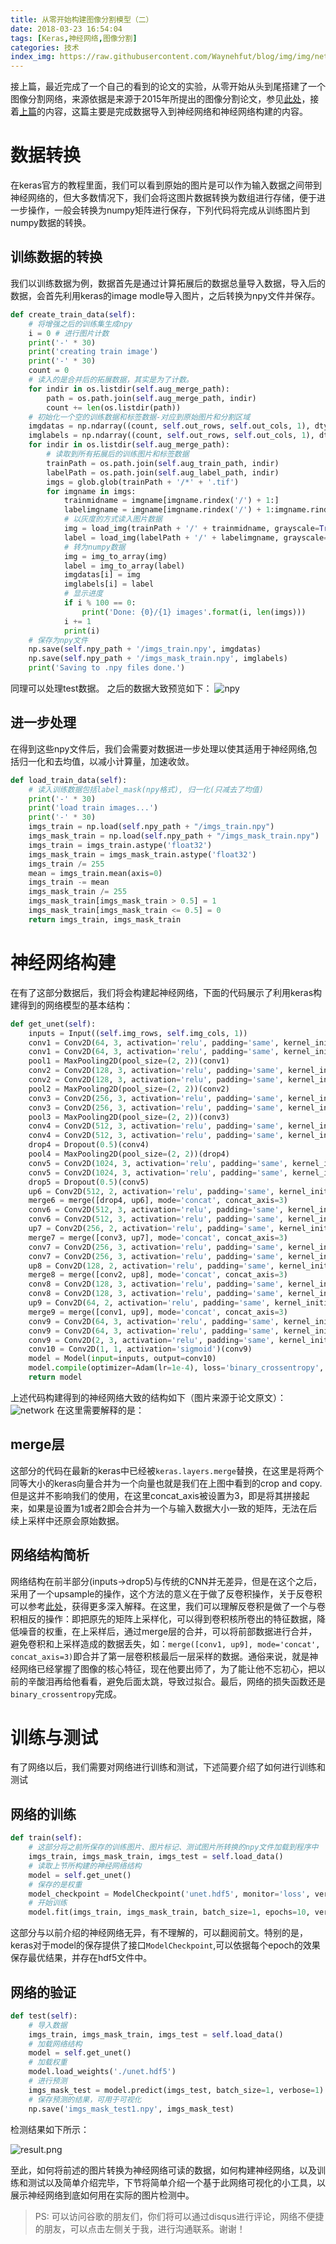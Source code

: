 ```yaml
---
title: 从零开始构建图像分割模型（二）
date: 2018-03-23 16:54:04
tags: [Keras,神经网络,图像分割]
categories: 技术
index_img: https://raw.githubusercontent.com/Waynehfut/blog/img/img/network.png
---
```

接上篇，最近完成了一个自己的看到的论文的实验，从零开始从头到尾搭建了一个图像分割网络，来源依据是来源于2015年所提出的图像分割论文，参见[此处](https://arxiv.org/abs/1505.04597)，接着[上篇](https://waynehfut.github.io/2018/03/06/%E4%BB%8E%E9%9B%B6%E5%BC%80%E5%A7%8B%E6%9E%84%E5%BB%BA%E5%9B%BE%E5%83%8F%E5%88%86%E5%89%B2%E6%A8%A1%E5%9E%8B%EF%BC%88%E4%B8%80%EF%BC%89/)的内容，这篇主要是完成数据导入到神经网络和神经网络构建的内容。
<!-- more -->

# 数据转换

在keras官方的教程里面，我们可以看到原始的图片是可以作为输入数据之间带到神经网络的，但大多数情况下，我们会将这图片数据转换为数组进行存储，便于进一步操作，一般会转换为numpy矩阵进行保存，下列代码将完成从训练图片到numpy数据的转换。

## 训练数据的转换

我们以训练数据为例，数据首先是通过计算拓展后的数据总量导入数据，导入后的数据，会首先利用keras的image modle导入图片，之后转换为npy文件并保存。

```python
def create_train_data(self):
    # 将增强之后的训练集生成npy
    i = 0 # 进行图片计数
    print('-' * 30)
    print('creating train image')
    print('-' * 30)
    count = 0
    # 读入的是合并后的拓展数据，其实是为了计数。
    for indir in os.listdir(self.aug_merge_path):
        path = os.path.join(self.aug_merge_path, indir)
        count += len(os.listdir(path))
    # 初始化一个空的训练数据和标签数据-对应到原始图片和分割区域
    imgdatas = np.ndarray((count, self.out_rows, self.out_cols, 1), dtype=np.uint8)
    imglabels = np.ndarray((count, self.out_rows, self.out_cols, 1), dtype=np.uint8)
    for indir in os.listdir(self.aug_merge_path):
        # 读取到所有拓展后的训练图片和标签数据
        trainPath = os.path.join(self.aug_train_path, indir)
        labelPath = os.path.join(self.aug_label_path, indir)
        imgs = glob.glob(trainPath + '/*' + '.tif')
        for imgname in imgs:
            trainmidname = imgname[imgname.rindex('/') + 1:]
            labelimgname = imgname[imgname.rindex('/') + 1:imgname.rindex('_')] + '_label.tif'
            # 以灰度的方式读入图片数据
            img = load_img(trainPath + '/' + trainmidname, grayscale=True)
            label = load_img(labelPath + '/' + labelimgname, grayscale=True)
            # 转为numpy数据
            img = img_to_array(img)
            label = img_to_array(label)
            imgdatas[i] = img
            imglabels[i] = label
            # 显示进度
            if i % 100 == 0:
                print('Done: {0}/{1} images'.format(i, len(imgs)))
            i += 1
            print(i)
    # 保存为npy文件
    np.save(self.npy_path + '/imgs_train.npy', imgdatas)
    np.save(self.npy_path + '/imgs_mask_train.npy', imglabels)
    print('Saving to .npy files done.')
```

同理可以处理test数据。
之后的数据大致预览如下：
![npy](https://raw.githubusercontent.com/Waynehfut/blog/img/img/npy.png)

## 进一步处理

在得到这些npy文件后，我们会需要对数据进一步处理以使其适用于神经网络,包括归一化和去均值，以减小计算量，加速收敛。

```python
def load_train_data(self):
    # 读入训练数据包括label_mask(npy格式), 归一化(只减去了均值)
    print('-' * 30)
    print('load train images...')
    print('-' * 30)
    imgs_train = np.load(self.npy_path + "/imgs_train.npy")
    imgs_mask_train = np.load(self.npy_path + "/imgs_mask_train.npy")
    imgs_train = imgs_train.astype('float32')
    imgs_mask_train = imgs_mask_train.astype('float32')
    imgs_train /= 255
    mean = imgs_train.mean(axis=0)
    imgs_train -= mean
    imgs_mask_train /= 255
    imgs_mask_train[imgs_mask_train > 0.5] = 1
    imgs_mask_train[imgs_mask_train <= 0.5] = 0
    return imgs_train, imgs_mask_train
```

# 神经网络构建

在有了这部分数据后，我们将会构建起神经网络，下面的代码展示了利用keras构建得到的网络模型的基本结构：

```python
def get_unet(self):
    inputs = Input((self.img_rows, self.img_cols, 1))
    conv1 = Conv2D(64, 3, activation='relu', padding='same', kernel_initializer='he_normal')(inputs)
    conv1 = Conv2D(64, 3, activation='relu', padding='same', kernel_initializer='he_normal')(conv1)
    pool1 = MaxPooling2D(pool_size=(2, 2))(conv1)
    conv2 = Conv2D(128, 3, activation='relu', padding='same', kernel_initializer='he_normal')(pool1)
    conv2 = Conv2D(128, 3, activation='relu', padding='same', kernel_initializer='he_normal')(conv2)
    pool2 = MaxPooling2D(pool_size=(2, 2))(conv2)
    conv3 = Conv2D(256, 3, activation='relu', padding='same', kernel_initializer='he_normal')(pool2)
    conv3 = Conv2D(256, 3, activation='relu', padding='same', kernel_initializer='he_normal')(conv3)
    pool3 = MaxPooling2D(pool_size=(2, 2))(conv3)
    conv4 = Conv2D(512, 3, activation='relu', padding='same', kernel_initializer='he_normal')(pool3)
    conv4 = Conv2D(512, 3, activation='relu', padding='same', kernel_initializer='he_normal')(conv4)
    drop4 = Dropout(0.5)(conv4)
    pool4 = MaxPooling2D(pool_size=(2, 2))(drop4)
    conv5 = Conv2D(1024, 3, activation='relu', padding='same', kernel_initializer='he_normal')(pool4)
    conv5 = Conv2D(1024, 3, activation='relu', padding='same', kernel_initializer='he_normal')(conv5)
    drop5 = Dropout(0.5)(conv5)
    up6 = Conv2D(512, 2, activation='relu', padding='same', kernel_initializer='he_normal')(UpSampling2D(size=(2, 2))(drop5))
    merge6 = merge([drop4, up6], mode='concat', concat_axis=3)
    conv6 = Conv2D(512, 3, activation='relu', padding='same', kernel_initializer='he_normal')(merge6)
    conv6 = Conv2D(512, 3, activation='relu', padding='same', kernel_initializer='he_normal')(conv6)
    up7 = Conv2D(256, 2, activation='relu', padding='same', kernel_initializer='he_normal')(UpSampling2D(size=(2, 2))(conv6))
    merge7 = merge([conv3, up7], mode='concat', concat_axis=3)
    conv7 = Conv2D(256, 3, activation='relu', padding='same', kernel_initializer='he_normal')(merge7)
    conv7 = Conv2D(256, 3, activation='relu', padding='same', kernel_initializer='he_normal')(conv7)
    up8 = Conv2D(128, 2, activation='relu', padding='same', kernel_initializer='he_normal')(UpSampling2D(size=(2, 2))(conv7))
    merge8 = merge([conv2, up8], mode='concat', concat_axis=3)
    conv8 = Conv2D(128, 3, activation='relu', padding='same', kernel_initializer='he_normal')(merge8)
    conv8 = Conv2D(128, 3, activation='relu', padding='same', kernel_initializer='he_normal')(conv8)
    up9 = Conv2D(64, 2, activation='relu', padding='same', kernel_initializer='he_normal')(UpSampling2D(size=(2, 2))(conv8))
    merge9 = merge([conv1, up9], mode='concat', concat_axis=3)
    conv9 = Conv2D(64, 3, activation='relu', padding='same', kernel_initializer='he_normal')(merge9)
    conv9 = Conv2D(64, 3, activation='relu', padding='same', kernel_initializer='he_normal')(conv9)
    conv9 = Conv2D(2, 3, activation='relu', padding='same', kernel_initializer='he_normal')(conv9)
    conv10 = Conv2D(1, 1, activation='sigmoid')(conv9)
    model = Model(input=inputs, output=conv10)
    model.compile(optimizer=Adam(lr=1e-4), loss='binary_crossentropy', metrics=['accuracy'])
    return model
```

上述代码构建得到的神经网络大致的结构如下（图片来源于论文原文）：
![network](https://raw.githubusercontent.com/Waynehfut/blog/img/img/network.png)
在这里需要解释的是：

## merge层

这部分的代码在最新的keras中已经被`keras.layers.merge`替换，在这里是将两个同等大小的keras向量合并为一个向量也就是我们在上图中看到的crop and copy.但是这并不影响我们的使用，在这里concat_axis被设置为3，即是将其拼接起来，如果是设置为1或者2即会合并为一个与输入数据大小一致的矩阵，无法在后续上采样中还原会原始数据。

## 网络结构简析

网络结构在前半部分(inputs->drop5)与传统的CNN并无差异，但是在这个之后，采用了一个upsample的操作，这个方法的意义在于做了反卷积操作，关于反卷积可以参考[此处](https://github.com/vdumoulin/conv_arithmetic)，获得更多深入解释。在这里，我们可以理解反卷积是做了一个与卷积相反的操作：即把原先的矩阵上采样化，可以得到卷积核所卷出的特征数据，降低噪音的权重，在上采样后，通过merge层的合并，可以将前部数据进行合并，避免卷积和上采样造成的数据丢失，如：`merge([conv1, up9], mode='concat', concat_axis=3)`即合并了第一层卷积核最后一层采样的数据。通俗来说，就是神经网络已经掌握了图像的核心特征，现在他要出师了，为了能让他不忘初心，把以前的辛酸泪再给他看看，避免后面太跳，导致过拟合。最后，网络的损失函数还是`binary_crossentropy`完成。

# 训练与测试

有了网络以后，我们需要对网络进行训练和测试，下述简要介绍了如何进行训练和测试

## 网络的训练

```python
def train(self):
    # 这部分将之前所保存的训练图片、图片标记、测试图片所转换的npy文件加载到程序中
    imgs_train, imgs_mask_train, imgs_test = self.load_data()
    # 读取上节所构建的神经网络结构
    model = self.get_unet()
    # 保存的是权重
    model_checkpoint = ModelCheckpoint('unet.hdf5', monitor='loss', verbose=1, save_best_only=True)
    # 开始训练
    model.fit(imgs_train, imgs_mask_train, batch_size=1, epochs=10, verbose=1, shuffle=True,callbacks=[model_checkpoint])
```

这部分与以前介绍的神经网络无异，有不理解的，可以翻阅前文。特别的是，keras对于model的保存提供了接口`ModelCheckpoint`,可以依据每个epoch的效果保存最优结果，并存在hdf5文件中。

## 网络的验证

```python
def test(self):
    # 导入数据
    imgs_train, imgs_mask_train, imgs_test = self.load_data()
    # 加载网络结构
    model = self.get_unet()
    # 加载权重
    model.load_weights('./unet.hdf5')
    # 进行预测
    imgs_mask_test = model.predict(imgs_test, batch_size=1, verbose=1)
    # 保存预测的结果，可用于可视化
    np.save('imgs_mask_test1.npy', imgs_mask_test)
```

检测结果如下所示：

![result.png](https://raw.githubusercontent.com/Waynehfut/blog/img/img/result.png)

至此，如何将前述的图片转换为神经网络可读的数据，如何构建神经网络，以及训练和测试以及简单介绍完毕，下节将简单介绍一个基于此网络可视化的小工具，以展示神经网络到底如何用在实际的图片检测中。

> PS: 可以访问谷歌的朋友们，你们将可以通过disqus进行评论，网络不便捷的朋友，可以点击左侧关于我，进行沟通联系。谢谢！